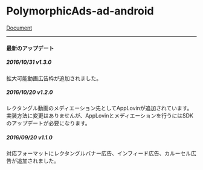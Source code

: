 # PolymorphicAds-ad-android

[Document](https://github.com/FullSpeedInc-SmartPhoneDepartment/PolymorphicAds-ad-android/wiki)

---

#### 最新のアップデート

##### 2016/10/31 v1.3.0 
拡大可能動画広告枠が追加されました。

##### 2016/10/20 v1.2.0
レクタングル動画のメディエーション先としてAppLovinが追加されています。
実装方法に変更はありませんが、AppLovinとメディエーションを行うにはSDKのアップデートが必要になります。

##### 2016/09/20 v1.1.0

対応フォーマットにレクタングルバナー広告、インフィード広告、カルーセル広告が追加されました。
